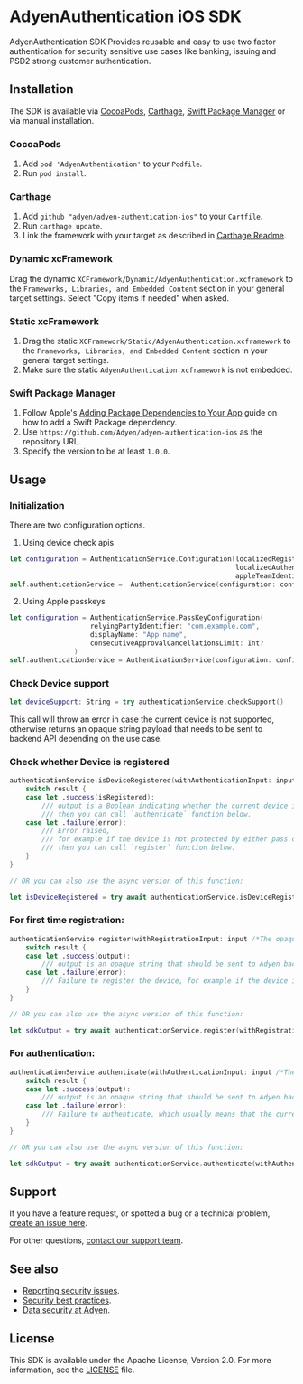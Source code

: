 # AdyenAuthentication iOS SDK

AdyenAuthentication SDK Provides reusable and easy to use two factor authentication for security sensitive use cases like banking, issuing and PSD2 strong customer authentication.

## Installation

The SDK is available via [CocoaPods](http://cocoapods.org), [Carthage](https://github.com/Carthage/Carthage), [Swift Package Manager](https://www.swift.org/package-manager/) or via manual installation.

### CocoaPods

1. Add `pod 'AdyenAuthentication'` to your `Podfile`.
2. Run `pod install`.

### Carthage

1. Add `github "adyen/adyen-authentication-ios"` to your `Cartfile`.
2. Run `carthage update`.
3. Link the framework with your target as described in [Carthage Readme](https://github.com/Carthage/Carthage#adding-frameworks-to-an-application).

### Dynamic xcFramework

Drag the dynamic `XCFramework/Dynamic/AdyenAuthentication.xcframework` to the `Frameworks, Libraries, and Embedded Content` section in your general target settings. Select "Copy items if needed" when asked.

### Static xcFramework

1. Drag the static `XCFramework/Static/AdyenAuthentication.xcframework` to the `Frameworks, Libraries, and Embedded Content` section in your general target settings.
2. Make sure the static `AdyenAuthentication.xcframework` is not embedded.

### Swift Package Manager

1. Follow Apple's [Adding Package Dependencies to Your App](
https://developer.apple.com/documentation/xcode/adding_package_dependencies_to_your_app
) guide on how to add a Swift Package dependency.
2. Use `https://github.com/Adyen/adyen-authentication-ios` as the repository URL.
3. Specify the version to be at least `1.0.0`.

## Usage

### Initialization

There are two configuration options. 

1. Using device check apis

```Swift
let configuration = AuthenticationService.Configuration(localizedRegistrationReason: // Text explaining to the user why we need their biometrics while registration,
                                                        localizedAuthenticationReason: // Text explaining to the user why we need their biometrics while authentication.
                                                        appleTeamIdentifier: // The Apple registered development team identifier.)
self.authenticationService =  AuthenticationService(configuration: configuration)
```

2. Using Apple passkeys

```Swift
let configuration = AuthenticationService.PassKeyConfiguration(
                    relyingPartyIdentifier: "com.example.com",
                    displayName: "App name",
                    consecutiveApprovalCancellationsLimit: Int?
                )
self.authenticationService = AuthenticationService(configuration: configuration)
```


### Check Device support

```Swift
let deviceSupport: String = try authenticationService.checkSupport()
```

This call will throw an error in case the current device is not supported, otherwise returns an opaque string payload that needs to be sent to backend API depending on the use case.

### Check whether Device is registered

```Swift
authenticationService.isDeviceRegistered(withAuthenticationInput: input /*The opaque string sdk input*/) { [weak self] result in
    switch result {
    case let .success(isRegistered):
        /// output is a Boolean indicating whether the current device is registered,
        /// then you can call `authenticate` function below.
    case let .failure(error):
        /// Error raised,
        /// for example if the device is not protected by either pass code, face Id, or fingerprint, or if device is not registered,
        /// then you can call `register` function below.
    }
}

// OR you can also use the async version of this function:

let isDeviceRegistered = try await authenticationService.isDeviceRegistered(withAuthenticationInput: input /*The opaque string sdk input*/)
```

### For first time registration:

```Swift
authenticationService.register(withRegistrationInput: input /*The opaque string sdk input*/) { [weak self] result in
    switch result {
    case let .success(output):
        /// output is an opaque string that should be sent to Adyen backend API (depending on the use case) to be validated for registration to be finalized.
    case let .failure(error):
        /// Failure to register the device, for example if the device is not protected by either pass code, face Id, or fingerprint.
    }
}

// OR you can also use the async version of this function:

let sdkOutput = try await authenticationService.register(withRegistrationInput: input /*The opaque string sdk input*/)
```

### For authentication:

```Swift
authenticationService.authenticate(withAuthenticationInput: input /*The opaque string sdk input*/) { result in
    switch result {
    case let .success(output):
        /// output is an opaque string that should be sent to Adyen backend API (depending on the use case) to be validated for authentication to be finalized.
    case let .failure(error):
        /// Failure to authenticate, which usually means that the current account is not registered.
    }
}

// OR you can also use the async version of this function:

let sdkOutput = try await authenticationService.authenticate(withAuthenticationInput: input /*The opaque string sdk input*/)
```

## Support

If you have a feature request, or spotted a bug or a technical problem, [create an issue here](https://github.com/Adyen/adyen-authentication-ios/issues/new/choose).

For other questions, [contact our support team](https://support.adyen.com/hc/en-us/requests/new?ticket_form_id=360000705420).

## See also

 * [Reporting security issues](https://www.adyen.help/hc/en-us/articles/115001187330-How-do-I-report-a-possible-security-issue-to-Adyen-).
 * [Security best practices](https://docs.adyen.com/online-payments/classic-integrations/api-integration-ecommerce/3d-secure/native-3ds2/ios-sdk-integration/security-best-practices).
 * [Data security at Adyen](https://docs.adyen.com/development-resources/adyen-data-security).

## License

This SDK is available under the Apache License, Version 2.0. For more information, see the [LICENSE](https://github.com/Adyen/adyen-3ds2-ios/blob/master/LICENSE) file.
